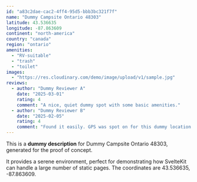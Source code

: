 ```yaml
---
id: "a83c2dae-cac2-4ff4-95d5-bbb3bc321f7f"
name: "Dummy Campsite Ontario 48303"
latitude: 43.536635
longitude: -87.863609
continent: "north-america"
country: "canada"
region: "ontario"
amenities:
  - "RV-suitable"
  - "trash"
  - "toilet"
images:
  - "https://res.cloudinary.com/demo/image/upload/v1/sample.jpg"
reviews:
  - author: "Dummy Reviewer A"
    date: "2025-03-01"
    rating: 4
    comment: "A nice, quiet dummy spot with some basic amenities."
  - author: "Dummy Reviewer B"
    date: "2025-02-05"
    rating: 4
    comment: "Found it easily. GPS was spot on for this dummy location."
---
```


This is a **dummy description** for Dummy Campsite Ontario 48303, generated for the proof of concept.

It provides a serene environment, perfect for demonstrating how SvelteKit can handle a large number of static pages. The coordinates are 43.536635, -87.863609.
